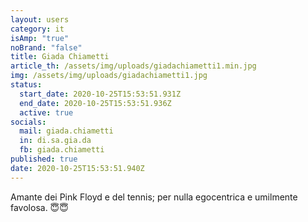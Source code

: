 ```yaml
---
layout: users
category: it
isAmp: "true"
noBrand: "false"
title: Giada Chiametti
article_th: /assets/img/uploads/giadachiametti1.min.jpg
img: /assets/img/uploads/giadachiametti1.jpg
status:
  start_date: 2020-10-25T15:53:51.931Z
  end_date: 2020-10-25T15:53:51.936Z
  active: true
socials:
  mail: giada.chiametti
  in: di.sa.gia.da
  fb: giada.chiametti
published: true
date: 2020-10-25T15:53:51.940Z
---
```

Amante dei Pink Floyd e del tennis; per nulla egocentrica e umilmente favolosa. 😇😇
